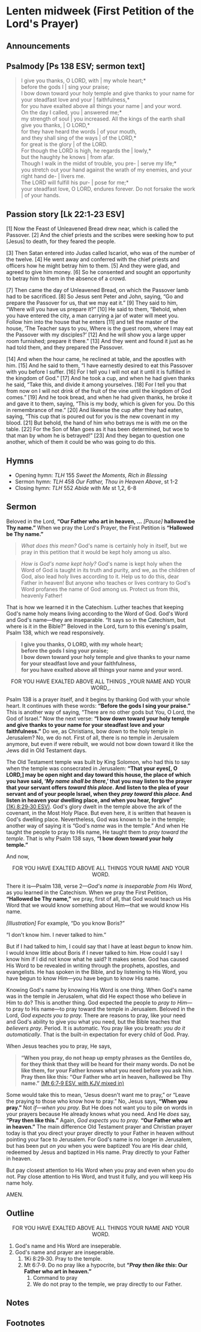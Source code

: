 <head>
<meta charset="utf-8">
<style>
</style>
<title>sermon</title>
</head>

# Lenten midweek (First Petition of the Lord's Prayer)

## Announcements

## Psalmody [Ps 138 ESV; sermon text]

> I give you thanks, O LORD, with | my whole heart;*  
> before the gods I | sing your praise;  
> I bow down toward your holy temple and give thanks to your name for your steadfast love and your | faithfulness,*  
> for you have exalted above all things your name | and your word.  
> On the day I called, you | answered me;*  
> my strength of soul | you increased.
> All the kings of the earth shall give you thanks, | O LORD,*  
> for they have heard the words | of your mouth,  
> and they shall sing of the ways | of the LORD,*  
> for great is the glory | of the LORD.  
> For though the LORD is high, he regards the | lowly,*  
> but the haughty he knows | from afar.  
> Though I walk in the midst of trouble, you pre- | serve my life;*  
> you stretch out your hand against the wrath of my enemies, and your right hand de- | livers me.  
> The LORD will fulfill his pur- | pose for me;*  
> your steadfast love, O LORD, endures forever. Do not forsake the work | of your hands.

## Passion story [Lk 22:1‑23 ESV]

[1] Now the Feast of Unleavened Bread drew near, which is called the Passover. [2] And the chief priests and the scribes were seeking how to put [Jesus] to death, for they feared the people.

[3] Then Satan entered into Judas called Iscariot, who was of the number of the twelve. [4] He went away and conferred with the chief priests and officers how he might betray him to them. [5] And they were glad, and agreed to give him money. [6] So he consented and sought an opportunity to betray him to them in the absence of a crowd.

[7] Then came the day of Unleavened Bread, on which the Passover lamb had to be sacrificed. [8] So Jesus sent Peter and John, saying, “Go and prepare the Passover for us, that we may eat it.” [9] They said to him, “Where will you have us prepare it?” [10] He said to them, “Behold, when you have entered the city, a man carrying a jar of water will meet you. Follow him into the house that he enters [11] and tell the master of the house, ‘The Teacher says to you, Where is the guest room, where I may eat the Passover with my disciples?’ [12] And he will show you a large upper room furnished; prepare it there.” [13] And they went and found it just as he had told them, and they prepared the Passover.

[14] And when the hour came, he reclined at table, and the apostles with him. [15] And he said to them, “I have earnestly desired to eat this Passover with you before I suffer. [16] For I tell you I will not eat it until it is fulfilled in the kingdom of God.” [17] And he took a cup, and when he had given thanks he said, “Take this, and divide it among yourselves. [18] For I tell you that from now on I will not drink of the fruit of the vine until the kingdom of God comes.” [19] And he took bread, and when he had given thanks, he broke it and gave it to them, saying, “This is my body, which is given for you. Do this in remembrance of me.” [20] And likewise the cup after they had eaten, saying, “This cup that is poured out for you is the new covenant in my blood. [21] But behold, the hand of him who betrays me is with me on the table. [22] For the Son of Man goes as it has been determined, but woe to that man by whom he is betrayed!” [23] And they began to question one another, which of them it could be who was going to do this.

## Hymns

* Opening hymn: _TLH_ 155 _Sweet the Moments, Rich in Blessing_
* Sermon hymn: _TLH_ 458 _Our Father, Thou in Heaven Above_, st 1-2
* Closing hymn: _TLH_ 552 _Abide with Me_ st 1,2, 6-8

## Sermon

Beloved in the Lord, **“Our Father who art in heaven, …** _[Pause]_ **hallowed be Thy name.”**
When we pray the Lord's Prayer, the First Petition is **“Hallowed be Thy name.”**

> _What does this mean?_ God's name is certainly holy in itself, but we pray in this petition that it would be kept holy among us also.

> _How is God's name kept holy?_ God's name is kept holy when the Word of God is taught in its truth and purity, and we, as the children of God, also lead holy lives according to it.
Help us to do this, dear Father in heaven!
But anyone who teaches or lives contrary to God's Word profanes the name of God among us.
Protect us from this, heavenly Father!

That is how we learned it in the Catechism. Luther teaches that keeping God's name holy means living according to the Word of God. God's Word and God's name—they are inseparable.
“It says so in the Catechism, but where is it in the Bible?”
Beloved in the Lord, turn to this evening's psalm, Psalm 138, which we read responsively.

> **I give you thanks, O LORD, with my whole heart;**  
> **before the gods I sing your praise;**  
> **I bow down toward your holy temple and give thanks to your name for your steadfast love and your faithfulness,**  
> **for you have exalted above all things your name and your word.**

<center>FOR YOU HAVE EXALTED ABOVE ALL THINGS _YOUR NAME AND YOUR WORD_.</center>

Psalm 138 is a prayer itself, and it begins by thanking God with your whole heart.
It continues with these words: **“Before the gods I sing your praise.”**
This is another way of saying, “There are no other gods but You, O Lord, the God of Israel.”
Now the next verse: **“I bow down toward your holy temple and give thanks to your name for your steadfast love and your faithfulness.”**
Do we, as Christians, bow down to the holy temple in Jerusalem? No, we do not.
First of all, there is no temple in Jerusalem anymore, but even if were rebuilt, we would not bow down toward it like the Jews did in Old Testament days.

The Old Testament temple was built by King Solomon, who had this to say when the temple
was consecrated in Jerusalem:
**“That your eyes[, O LORD,] may be open night and day toward this house, the place of which you have said, ‘_My name shall be there_,’ that you may listen to the prayer that your servant offers _toward this place_. And listen to the plea of your servant and of your people Israel, when they _pray toward this place_. And listen in heaven your dwelling place, and when you hear, forgive”** [(1Ki 8:29‑30 ESV)](http://www.esvbible.org/1%20Kings%208%3A29-30/).
God's glory dwelt in the temple above the ark of the covenant, in the Most Holy Place.
But even here, it is written that heaven is God's dwelling place.
Nevertheless, God was known to be in the temple;
another way of saying it is “God's _name_ was in the temple.”
And when He taught the people to pray to His name, He taught them to _pray toward the temple_.
That is why Psalm 138 says, **“I bow down toward your holy temple.”**

And now,

<center>FOR YOU HAVE EXALTED ABOVE ALL THINGS YOUR NAME AND YOUR WORD.</center>

There it is—Psalm 138, verse 2—_God's name is inseparable from His Word_, as you learned in the Catechism.
When we pray the First Petition, **“Hallowed be Thy name,”** we pray, first of all, that God would teach us His Word that we would know something about Him—that we would know His name.

_[Illustration]_ For example, “Do you know Boris?”

“I don't know him. I never talked to him.”

But if I had talked to him, I could say that I have at least _begun_ to know him.
I would know little about Boris if I never talked to him.
How could I say I know him if I did not know what he said? It makes sense.
God has caused His Word to be revealed in writing through the prophets, apostles, and evangelists.
He has spoken in the Bible, and by listening to His Word, you have begun to know Him—you have begun to know His name.

Knowing God's name by knowing His Word is one thing. When God's name was in the temple in Jerusalem, what did He expect those who believe in Him to do?
This is another thing.
God expected the people to _pray to Him_—to pray to His name—to pray toward the temple in Jerusalem.
Beloved in the Lord, _God expects you to pray._
There are reasons to pray, like your need and God's ability to give you what you need,
but the Bible teaches that _believers pray_.
Period. It is automatic.
You pray like you breath: _you do it automatically_.
That is the built-in expectation for every child of God. Pray.

When Jesus teaches you to pray, He says,

> **“When you pray, do not heap up empty phrases as the Gentiles do, for they think that they will be heard for their many words. Do not be like them, for your Father knows what you need before you ask him. Pray then like this: “Our Father who art in heaven, hallowed be Thy name.”** [(Mt 6:7‑9 ESV, with KJV mixed in)](http://www.esvbible.org/Matthew%206%3A7-9/)

Some would take this to mean, “Jesus doesn't want me to pray,” or “Leave the praying to those who know how to pray.” No, Jesus says, **“When you pray.”** Not _if_—_when you pray_.
But He does not want you to pile on words in your prayers because He already knows what you need. And He _does_ say, **“Pray then like this.”** Again, _God expects you to pray._ **“Our Father who art in heaven.”**
The main difference Old Testament prayer and Christian prayer today is that you direct your prayer directly to your Father in heaven without pointing your face to Jerusalem.
For God's name is no longer in Jerusalem, but has been put _on you_ when you were baptized!
You are His dear child, redeemed by Jesus and baptized in His name.
Pray directly to your Father in heaven.

But pay closest attention to His Word when you pray and even when you do not. Pay close attention to His Word, and trust it fully, and you will keep His name holy.

AMEN.

## Outline

<center>FOR YOU HAVE EXALTED ABOVE ALL THINGS YOUR NAME AND YOUR WORD.</center>

1. God's name and His Word are inseperable.
1. God's name and prayer are inseperable.
    1. 1Ki 8:29‑30. Pray to the temple.
    1. Mt 6:7‑9. Do no pray like a hypocrite, but **“_Pray then like this_: Our Father who art in heaven.”**
        1. Command to pray
        1. We do not pray to the temple, we pray directly to our Father.
    
## Notes



## Footnotes


